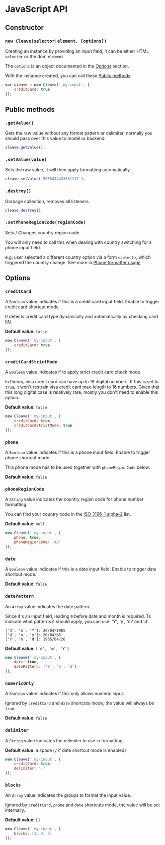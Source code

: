 # JavaScript API

## Constructor

### `new Cleave(selector|element, [options])`

Creating an instance by providing an input field, it can be either HTML `selector` or the dom `element`.

The `options` is an object documented in the [Options](#options) section.

With the instance created, you can call these [Public methods](#public-methods).

```js
var cleave = new Cleave('.my-input', {
    creditCard: true
});
```


## Public methods

### `.getValue()`

Gets the raw value without any format pattern or delimiter, normally you should pass over this value to model or backend.

```js
cleave.getValue();
```

### `.setValue(value)`

Sets the raw value, it will then apply formatting automatically.

```js
cleave.setValue('5555444433331111');
```

### `.destroy()`

Garbage collection, removes all listeners.

```js
cleave.destroy();
```

### `.setPhoneRegionCode(regionCode)`

Sets / Changes country region code.

You will only need to call this when dealing with country switching for a phone input field.

e.g. user selected a different country option via a form `<select>`, which triggered the country change. See more in [Phone formatter usage](https://github.com/nosir/cleave.js/blob/master/doc/phone-lib-usage.md)


## Options

### `creditCard`

A `Boolean` value indicates if this is a credit card input field. Enable to trigger credit card shortcut mode.

It detects credit card type dynamically and automatically by checking card [IIN](https://en.wikipedia.org/wiki/Payment_card_number#Issuer_identification_number_.28IIN.29).

**Default value**: `false`

```js
new Cleave('.my-input', {
    creditCard: true
});
```

### `creditCardStrictMode`

A `Boolean` value indicates if to apply strict credit card check mode.

In theory, visa credit card can have up to 19 digital numbers. If this is set to `true`, it won't restrain visa credit card max-length to 16 numbers. Given that this long digital case is relatively rare, mostly you don't need to enable this option.

**Default value**: `false`

```js
new Cleave('.my-input', {
    creditCard: true,
    creditCardStrictMode: true
});
```

### `phone`

A `Boolean` value indicates if this is a phone input field. Enable to trigger phone shortcut mode.

This phone mode has to be used together with `phoneRegionCode` below.

**Default value**: `false`

### `phoneRegionCode`

A `String` value indicates the country region code for phone number formatting.

You can find your country code in the [ISO 3166-1 alpha-2](https://en.wikipedia.org/wiki/ISO_3166-1_alpha-2#Officially_assigned_code_elements) list.

**Default value**: `null`

```js
new Cleave('.my-input', {
    phone: true,
    phoneRegionCode: 'AU'
});
```

### `date`

A `Boolean` value indicates if this is a date input field. Enable to trigger date shortcut mode.

**Default value**: `false`

### `datePattern`

An `Array` value indicates the date pattern.

Since it's an input field, leading `0` before date and month is required. To indicate what patterns it should apply, you can use: 'Y', 'y', 'm' and 'd'.

```
['d', 'm', 'Y']: 26/04/1965
['d', 'm', 'y']: 26/04/65
['Y', 'm', 'd']: 1965/04/26
```

**Default value**: `['d', 'm', 'Y']`

```js
new Cleave('.my-input', {
    date: true,
    datePattern: ['Y', 'm', 'd']
});
```

### `numericOnly`

A `Boolean` value indicates if this only allows numeric input.

Ignored by `creditCard` and `date` shortcuts mode, the value will always be `true`.

**Default value**: `false`

### `delimiter`

A `String` value indicates the delimiter to use in formatting.

**Default value**: a space (`/` if date shortcut mode is enabled)

```js
new Cleave('.my-input', {
    creditCard: true,
    delimiter: '-'
});
```

### `blocks`

An `Array` value indicates the groups to format the input value.

Ignored by `creditCard`, `phone` and `date` shortcuts mode, the value will be set internally.

**Default value**: `[]`

```js
new Cleave('.my-input', {
    blocks: [3, 3, 3]
});
```

